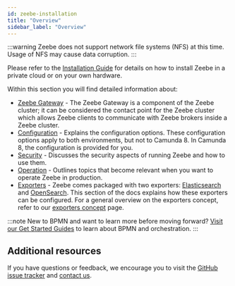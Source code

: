 ```yaml
---
id: zeebe-installation
title: "Overview"
sidebar_label: "Overview"
---
```


:::warning
Zeebe does not support network file systems (NFS) at this time. Usage of NFS may cause data corruption.
:::

Please refer to the [Installation Guide](/self-managed/platform-deployment/overview.md) for details on how to install Zeebe in a private cloud or on your own hardware.

Within this section you will find detailed information about:

- [Zeebe Gateway](zeebe-gateway/zeebe-gateway-overview.md) - The Zeebe Gateway is a component of the Zeebe cluster; it can be considered the contact point for the Zeebe cluster which allows Zeebe clients to communicate with Zeebe brokers inside a Zeebe cluster.
- [Configuration](configuration/configuration.md) - Explains the configuration options. These configuration options apply to both environments, but not to Camunda 8. In Camunda 8, the configuration is provided for you.
- [Security](security/security.md) - Discusses the security aspects of running Zeebe and how to use them.
- [Operation](operations/zeebe-in-production.md) - Outlines topics that become relevant when you want to operate Zeebe in production.
- [Exporters](exporters/exporters.md) - Zeebe comes packaged with two exporters: [Elasticsearch](exporters/elasticsearch-exporter.md) and [OpenSearch](exporters/opensearch-exporter.md). This section of the docs explains how these exporters can be configured. For a general overview on the exporters concept, refer to our [exporters concept](/self-managed/concepts/exporters.md) page.

:::note
New to BPMN and want to learn more before moving forward? [Visit our Get Started Guides](/docs/guides/getting-started/) to learn about BPMN and orchestration.
:::

## Additional resources

If you have questions or feedback, we encourage you to visit the [GitHub issue tracker](https://github.com/camunda/zeebe/issues) and [contact us](/contact).
